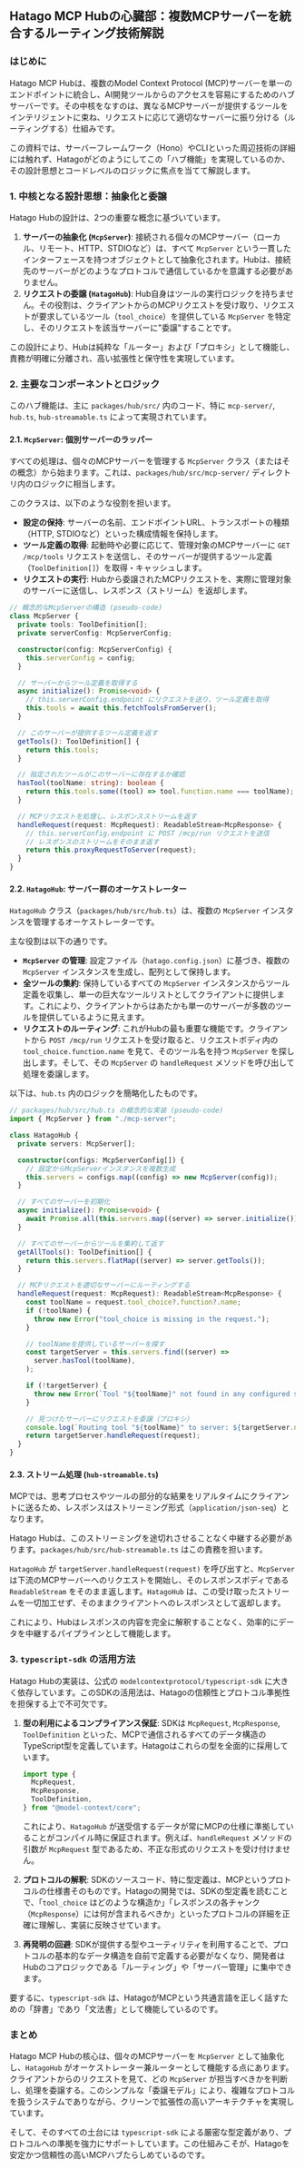 ## Hatago MCP Hubの心臓部：複数MCPサーバーを統合するルーティング技術解説

### はじめに

Hatago MCP Hubは、複数のModel Context Protocol (MCP)サーバーを単一のエンドポイントに統合し、AI開発ツールからのアクセスを容易にするためのハブサーバーです。その中核をなすのは、異なるMCPサーバーが提供するツールをインテリジェントに束ね、リクエストに応じて適切なサーバーに振り分ける（ルーティングする）仕組みです。

この資料では、サーバーフレームワーク（Hono）やCLIといった周辺技術の詳細には触れず、Hatagoがどのようにしてこの「ハブ機能」を実現しているのか、その設計思想とコードレベルのロジックに焦点を当てて解説します。

### 1. 中核となる設計思想：抽象化と委譲

Hatago Hubの設計は、2つの重要な概念に基づいています。

1.  **サーバーの抽象化 (`McpServer`)**: 接続される個々のMCPサーバー（ローカル、リモート、HTTP、STDIOなど）は、すべて `McpServer` という一貫したインターフェースを持つオブジェクトとして抽象化されます。Hubは、接続先のサーバーがどのようなプロトコルで通信しているかを意識する必要がありません。
2.  **リクエストの委譲 (`HatagoHub`)**: Hub自身はツールの実行ロジックを持ちません。その役割は、クライアントからのMCPリクエストを受け取り、リクエストが要求しているツール（`tool_choice`）を提供している `McpServer` を特定し、そのリクエストを該当サーバーに"委譲"することです。

この設計により、Hubは純粋な「ルーター」および「プロキシ」として機能し、責務が明確に分離され、高い拡張性と保守性を実現しています。

### 2. 主要なコンポーネントとロジック

このハブ機能は、主に `packages/hub/src/` 内のコード、特に `mcp-server/`, `hub.ts`, `hub-streamable.ts` によって実現されています。

#### 2.1. `McpServer`: 個別サーバーのラッパー

すべての処理は、個々のMCPサーバーを管理する `McpServer` クラス（またはその概念）から始まります。これは、`packages/hub/src/mcp-server/` ディレクトリ内のロジックに相当します。

このクラスは、以下のような役割を担います。

- **設定の保持**: サーバーの名前、エンドポイントURL、トランスポートの種類（HTTP, STDIOなど）といった構成情報を保持します。
- **ツール定義の取得**: 起動時や必要に応じて、管理対象のMCPサーバーに `GET /mcp/tools` リクエストを送信し、そのサーバーが提供するツール定義（`ToolDefinition[]`）を取得・キャッシュします。
- **リクエストの実行**: Hubから委譲されたMCPリクエストを、実際に管理対象のサーバーに送信し、レスポンス（ストリーム）を返却します。

```typescript
// 概念的なMcpServerの構造 (pseudo-code)
class McpServer {
  private tools: ToolDefinition[];
  private serverConfig: McpServerConfig;

  constructor(config: McpServerConfig) {
    this.serverConfig = config;
  }

  // サーバーからツール定義を取得する
  async initialize(): Promise<void> {
    // this.serverConfig.endpoint にリクエストを送り、ツール定義を取得
    this.tools = await this.fetchToolsFromServer();
  }

  // このサーバーが提供するツール定義を返す
  getTools(): ToolDefinition[] {
    return this.tools;
  }

  // 指定されたツールがこのサーバーに存在するか確認
  hasTool(toolName: string): boolean {
    return this.tools.some((tool) => tool.function.name === toolName);
  }

  // MCPリクエストを処理し、レスポンスストリームを返す
  handleRequest(request: McpRequest): ReadableStream<McpResponse> {
    // this.serverConfig.endpoint に POST /mcp/run リクエストを送信
    // レスポンスのストリームをそのまま返す
    return this.proxyRequestToServer(request);
  }
}
```

#### 2.2. `HatagoHub`: サーバー群のオーケストレーター

`HatagoHub` クラス（`packages/hub/src/hub.ts`）は、複数の `McpServer` インスタンスを管理するオーケストレーターです。

主な役割は以下の通りです。

- **`McpServer` の管理**: 設定ファイル（`hatago.config.json`）に基づき、複数の `McpServer` インスタンスを生成し、配列として保持します。
- **全ツールの集約**: 保持しているすべての `McpServer` インスタンスからツール定義を収集し、単一の巨大なツールリストとしてクライアントに提供します。これにより、クライアントからはあたかも単一のサーバーが多数のツールを提供しているように見えます。
- **リクエストのルーティング**: これがHubの最も重要な機能です。クライアントから `POST /mcp/run` リクエストを受け取ると、リクエストボディ内の `tool_choice.function.name` を見て、そのツール名を持つ `McpServer` を探し出します。そして、その `McpServer` の `handleRequest` メソッドを呼び出して処理を委譲します。

以下は、`hub.ts` 内のロジックを簡略化したものです。

```typescript
// packages/hub/src/hub.ts の概念的な実装 (pseudo-code)
import { McpServer } from "./mcp-server";

class HatagoHub {
  private servers: McpServer[];

  constructor(configs: McpServerConfig[]) {
    // 設定からMcpServerインスタンスを複数生成
    this.servers = configs.map((config) => new McpServer(config));
  }

  // すべてのサーバーを初期化
  async initialize(): Promise<void> {
    await Promise.all(this.servers.map((server) => server.initialize()));
  }

  // すべてのサーバーからツールを集約して返す
  getAllTools(): ToolDefinition[] {
    return this.servers.flatMap((server) => server.getTools());
  }

  // MCPリクエストを適切なサーバーにルーティングする
  handleRequest(request: McpRequest): ReadableStream<McpResponse> {
    const toolName = request.tool_choice?.function?.name;
    if (!toolName) {
      throw new Error("tool_choice is missing in the request.");
    }

    // toolNameを提供しているサーバーを探す
    const targetServer = this.servers.find((server) =>
      server.hasTool(toolName),
    );

    if (!targetServer) {
      throw new Error(`Tool "${toolName}" not found in any configured server.`);
    }

    // 見つけたサーバーにリクエストを委譲（プロキシ）
    console.log(`Routing tool "${toolName}" to server: ${targetServer.name}`);
    return targetServer.handleRequest(request);
  }
}
```

#### 2.3. ストリーム処理 (`hub-streamable.ts`)

MCPでは、思考プロセスやツールの部分的な結果をリアルタイムにクライアントに送るため、レスポンスはストリーミング形式（`application/json-seq`）となります。

Hatago Hubは、このストリーミングを途切れさせることなく中継する必要があります。`packages/hub/src/hub-streamable.ts` はこの責務を担います。

`HatagoHub` が `targetServer.handleRequest(request)` を呼び出すと、`McpServer` は下流のMCPサーバーへのリクエストを開始し、そのレスポンスボディである `ReadableStream` をそのまま返します。`HatagoHub` は、この受け取ったストリームを一切加工せず、そのままクライアントへのレスポンスとして返却します。

これにより、Hubはレスポンスの内容を完全に解釈することなく、効率的にデータを中継するパイプラインとして機能します。

### 3. `typescript-sdk` の活用方法

Hatago Hubの実装は、公式の `modelcontextprotocol/typescript-sdk` に大きく依存しています。このSDKの活用法は、Hatagoの信頼性とプロトコル準拠性を担保する上で不可欠です。

1.  **型の利用によるコンプライアンス保証**:
    SDKは `McpRequest`, `McpResponse`, `ToolDefinition` といった、MCPで通信されるすべてのデータ構造のTypeScript型を定義しています。Hatagoはこれらの型を全面的に採用しています。

    ```typescript
    import type {
      McpRequest,
      McpResponse,
      ToolDefinition,
    } from "@model-context/core";
    ```

    これにより、`HatagoHub` が送受信するデータが常にMCPの仕様に準拠していることがコンパイル時に保証されます。例えば、`handleRequest` メソッドの引数が `McpRequest` 型であるため、不正な形式のリクエストを受け付けません。

2.  **プロトコルの解釈**:
    SDKのソースコード、特に型定義は、MCPというプロトコルの仕様書そのものです。Hatagoの開発では、SDKの型定義を読むことで、「`tool_choice` はどのような構造か」「レスポンスの各チャンク（`McpResponse`）には何が含まれるべきか」といったプロトコルの詳細を正確に理解し、実装に反映させています。

3.  **再発明の回避**:
    SDKが提供する型やユーティリティを利用することで、プロトコルの基本的なデータ構造を自前で定義する必要がなくなり、開発者はHubのコアロジックである「ルーティング」や「サーバー管理」に集中できます。

要するに、`typescript-sdk` は、HatagoがMCPという共通言語を正しく話すための「辞書」であり「文法書」として機能しているのです。

### まとめ

Hatago MCP Hubの核心は、個々のMCPサーバーを `McpServer` として抽象化し、`HatagoHub` がオーケストレーター兼ルーターとして機能する点にあります。クライアントからのリクエストを見て、どの `McpServer` が担当すべきかを判断し、処理を委譲する。このシンプルな「委譲モデル」により、複雑なプロトコルを扱うシステムでありながら、クリーンで拡張性の高いアーキテクチャを実現しています。

そして、そのすべての土台には `typescript-sdk` による厳密な型定義があり、プロトコルへの準拠を強力にサポートしています。この仕組みこそが、Hatagoを安定かつ信頼性の高いMCPハブたらしめているのです。
